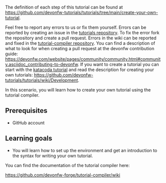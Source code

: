 


The definition of each step of this tutorial can be found at https://github.com/devonfw-tutorials/tutorials/tree/main/create-your-own-tutorial. 

Feel free to report any errors to us or fix them yourself. Errors can be reported by creating an issue in the [tutorials repository](https://github.com/devonfw-tutorials/tutorials/issues). To fix the error fork the repository and create a pull request. Errors in the wiki can be reported and fixed in the [tutorial-compiler repository](https://github.com/devonfw-tutorials/tutorial-compiler).
You can find a description of what to look for when creating a pull request at the devonfw contribution guide: https://devonfw.com/website/pages/community/community.html#community.asciidoc_contributing-to-devonfw. If you want to create a tutorial you can start with the [katacoda tutorial](https://katacoda.com/devonfw/scenarios/create-your-own-tutorial) and read the description for creating your own tutorials: https://github.com/devonfw-tutorials/tutorials/wiki/Development.

In this scenario, you will learn how to create your own tutorial using the tutorial compiler.

## Prerequisites

* GitHub account

## Learning goals

* You will learn how to set up the environment and get an introduction to the syntax for writing your own tutorial.

You can find the documentation of the tutorial compiler here:

https://github.com/devonfw-forge/tutorial-compiler/wiki

